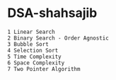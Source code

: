 ﻿# DSA-shahsajib

```
1 Linear Search
2 Binary Search - Order Agnostic
3 Bubble Sort
4 Selection Sort
5 Time Complexity
6 Space Complexity
7 Two Pointer Algorithm

```
